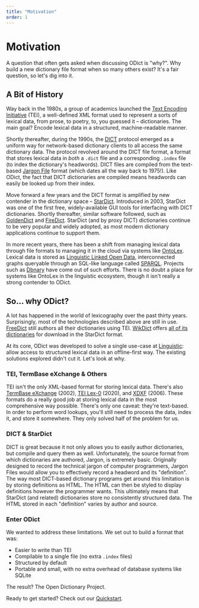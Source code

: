 ```yaml
---
title: "Motivation"
order: 1
---
```


# Motivation

A question that often gets asked when discussing ODict is "why?". Why build a new dictionary file format when so many others exist? It's a fair question, so let's dig into it.

## A Bit of History

Way back in the 1980s, a group of academics launched the [Text Encoding Initiative](https://en.wikipedia.org/wiki/Text_Encoding_Initiative) (TEI), a well-defined XML format used to represent a sorts of lexical data, from prose, to poetry, to, you guessed it – dictionaries. The main goal? Encode lexical data in a structured, machine-readable manner.

Shortly thereafter, during the 1990s, the [DICT](https://en.wikipedia.org/wiki/DICT) protocol emerged as a uniform way for network-based dictionary clients to all access the same dictionary data. The protocol revolved around the DICT file format, a format that stores lexical data in _both_ a `.dict` file and a corresponding `.index` file (to index the dictionary's headwords). DICT files are compiled from the text-based [Jargon File](https://en.wikipedia.org/wiki/Jargon_File) format (which dates all the way back to 1975!). Like ODict, the fact that DICT dictionaries are compiled means headwords can easily be looked up from their index.

Move forward a few years and the DICT format is amplified by new contender in the dictionary space – [StarDict](https://en.wikipedia.org/wiki/StarDict). Introduced in 2003, StarDict was one of the first free, widely-available GUI tools for interfacing with DICT dictionaries. Shortly thereafter, similar software followed, such as [GoldenDict](http://goldendict.org/) and [FireDict](https://tuxor1337.frama.io/firedict). StarDict (and by proxy DICT) dictionaries continue to be very popular and widely adopted, as most modern dictionary applications continue to support them.

In more recent years, there has been a shift from managing lexical data through file formats to managing it in the cloud via systems like [OntoLex](https://en.wikipedia.org/wiki/OntoLex). Lexical data is stored as [Linguistic Linked Open Data](https://en.wikipedia.org/wiki/Linguistic_Linked_Open_Data), interconnected graphs queryable through an SQL-like language called [SPARQL](https://en.wikipedia.org/wiki/SPARQL). Projects such as [Dbnary](http://kaiko.getalp.org/about-dbnary/) have come out of such efforts. There is no doubt a place for systems like OntoLex in the linguistic ecosystem, though it isn't really a strong contender to ODict.

## So... why ODict?

A lot has happened in the world of lexicography over the past thirty years. Surprisingly, most of the technologies described above are still in use. [FreeDict](https://freedict.org) still authors all their dictionaries using TEI. [WikDict](https://www.wikdict.com) offers [all of its dictionaries](https://download.wikdict.com/dictionaries/stardict/) for download in the StarDict format.

At its core, ODict was developed to solve a single use-case at [Linguistic](https://linguistic.io): allow access to structured lexical data in an offline-first way. The existing solutions explored didn't cut it. Let's look at why.

### TEI, TermBase eXchange & Others

TEI isn't the only XML-based format for storing lexical data. There's also [TermBase eXchange](https://en.wikipedia.org/wiki/TermBase_eXchange) (2002), [TEI Lex-0](https://dariah-eric.github.io/lexicalresources/pages/TEILex0/TEILex0.html) (2020), and [XDXF](https://en.wikipedia.org/wiki/XDXF) (2006). These formats do a really good job at storing lexical data in the most comprehensive way possible. There's only one caveat: they're text-based. In order to perform word lookups, you'll still need to process the data, index it, and store it somewhere. They only solved half of the problem for us.

### DICT & StarDict

DICT is great because it not only allows you to easily author dictionaries, but compile and query them as well. Unfortunately, the source format from which dictionaries are authored, Jargon, is extremely basic. Originally designed to record the technical jargon of computer programmers, Jargon Files would allow you to effectively record a headword and its "definition". The way most DICT-based dictionary programs get around this limitation is by storing definitions as HTML. The HTML can then be styled to display definitions however the programmer wants. This ultimately means that StarDict (and related) dictionaries store no consistently structured data. The HTML stored in each "definition" varies by author and source.

### Enter ODict

We wanted to address these limitations. We set out to build a format that was:

- Easier to write than TEI
- Compilable to a single file (no extra `.index` files)
- Structured by default
- Portable and small, with no extra overhead of database systems like SQLite

The result? The Open Dictionary Project.

Ready to get started? Check out our [Quickstart](/docs/introduction/quickstart).
